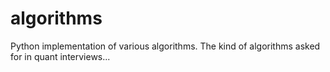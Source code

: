 # algorithms
Python implementation of various algorithms. The kind of algorithms asked for in quant interviews...
